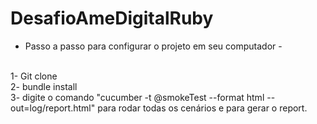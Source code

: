 # DesafioAmeDigitalRuby

- Passo a passo para configurar o projeto em seu computador -
</br>
1- Git clone </br>
2- bundle install</br>
3- digite o comando "cucumber -t @smokeTest --format html --out=log/report.html" para rodar todas os cenários e para gerar o report.</br>
